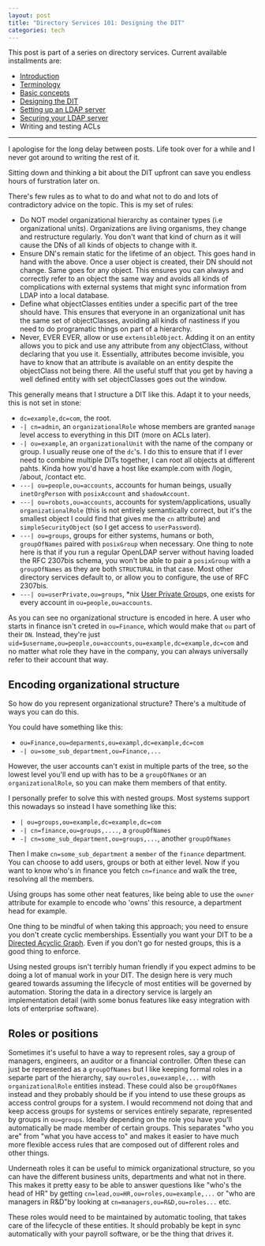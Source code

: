 ```yaml
---
layout: post
title: "Directory Services 101: Designing the DIT"
categories: tech
---
```


This post is part of a series on directory services. Current available
installments are:

* [Introduction](/2017/07/02/ldap-terminology.html)
* [Terminology](/2017/07/02/ldap-terminology.html)
* [Basic concepts](/2017/08/26/ldap-basics.html)
* [Designing the DIT](/2018/10/26/ldap-designing-dit)
* [Setting up an LDAP server](/2018/10/27/ldap-server-setup)
* [Securing your LDAP server](/2018/10/27/ldap-secure)
* Writing and testing ACLs

---

I apologise for the long delay between posts. Life took over for a while
and I never got around to writing the rest of it.

Sitting down and thinking a bit about the DIT upfront can save you endless
hours of furstration later on.

There's few rules as to what to do and what not to do and lots of contradictory
advice on the topic. This is my set of rules:

* Do NOT model organizational hierarchy as container types
  (i.e organizational units). Organizations are living organisms, they change
  and restructure regularly. You don't want that kind of churn as it will
  cause the DNs of all kinds of objects to change with it.
* Ensure DN's remain static for the lifetime of an object. This goes hand in
  hand with the above. Once a user object is created, their DN should not
  change. Same goes for any object. This ensures you can always and correctly
  refer to an object the same way and avoids all kinds of complications with
  external systems that might sync information from LDAP into a local
  database.
* Define what objectClasses entities under a specific part of the tree should
  have. This ensures that everyone in an organizational unit has the same set
  of objectClasses, avoiding all kinds of nastiness if you need to do programatic
  things on part of a hierarchy.
* Never, EVER EVER, allow or use `extensibleObject`. Adding it on an entity
  allows you to pick and use any attribute from any objectClass, without
  declaring that you use it. Essentially, attributes become invisible, you have
  to know that an attribute is available on an entity despite the objectClass not
  being there. All the useful stuff that you get by having a well defined
  entity with set objectClasses goes out the window.

This generally means that I structure a DIT like this. Adapt it to your needs,
this is not set in stone:

* `dc=example,dc=com`, the root.
* `-| cn=admin`, an `organizationalRole` whose members are granted `manage` level
  access to everything in this DIT (more on ACLs later).
* `-| ou=example`, an `organizationalUnit` with the name of the company or group.
  I usually reuse one of the `dc`'s. I do this to ensure that if I ever need to
  combine multiple DITs together, I can root all objects at different pahts. Kinda
  how you'd have a host like example.com with /login, /about, /contact etc.
* `---| ou=people,ou=accounts`, accounts for human beings, usually `inetOrgPerson`
  with `posixAccount` and `shadowAccount`.
* `---| ou=robots,ou=accounts`, accounts for system/applications, usually
  `organizationalRole` (this is not entirely semantically correct, but it's the
  smallest object I could find that gives me the `cn` attribute) and
  `simpleSecurityObject` (so I get access to `userPassword`).
* `---| ou=groups`, groups for either systems, humans or both, `groupOfNames`
  paired with `posixGroup` when necessary. One thing to note here is that if you
  run a regular OpenLDAP server without having loaded the RFC 2307bis schema, you
  won't be able to pair a `posixGroup` with a `groupOfNames` as they are both
  `STRUCTURAL` in that case. Most other directory services default to, or allow
  you to configure, the use of RFC 2307bis.
* `---| ou=userPrivate,ou=groups`, *nix [User Private Group][upg]s, one exists
  for every account in `ou=people,ou=accounts`.

As you can see no organizational structure is encoded in here. A user who starts
in finance isn't creted in `ou=Finance`, which would make that `ou` part of their
`DN`. Instead, they're just `uid=$username,ou=people,ou=accounts,ou=example,dc=example,dc=com`
and no matter what role they have in the company, you can always universally refer
to their account that way.

## Encoding organizational structure

So how do you represent organizational structure? There's a multitude of ways you
can do this.

You could have something like this:
* `ou=Finance,ou=deparments,ou=exampl,dc=example,dc=com`
* `-| ou=some_sub_department,ou=Finance,...`

However, the user accounts can't exist in multiple parts of the tree, so the lowest
level you'll end up with has to be a `groupOfNames` or an `organizationalRole`, so
you can make them members of that entity.

I personally prefer to solve this with nested groups. Most systems support this
nowadays so instead I have something like this:

* `| ou=groups,ou=example,dc=example,dc=com`
* `-| cn=finance,ou=groups,....`, a `groupOfNames`
* `-| cn=some_sub_department,ou=groups,...`, another `groupOfNames`

Then I make `cn=some_sub_department` a `member` of the `finance` department. You
can choose to add users, groups or both at either level. Now if you want to know
who's in finance you fetch `cn=finance` and walk the tree, resolving all the
members.

Using groups has some other neat features, like being able to use the `owner`
attribute for example to encode who 'owns' this resource, a department head for
example.

One thing to be mindful of when taking this approach; you need to ensure you
don't create cyclic memberships. Essentially you want your DIT to be a [Directed
Acyclic Graph][dag]. Even if you don't go for nested groups, this is a good
thing to enforce.

Using nested groups isn't terribly human friendly if you expect admins to be
doing a lot of manual work in your DIT. The design here is very much geared
towards assuming the lifecycle of most entities will be governed by automation.
Storing the data in a directory service is largely an implementation detail
(with some bonus features like easy integration with lots of enterprise software).

## Roles or positions

Sometimes it's useful to have a way to represent roles, say a group of managers,
engineers, an auditor or a financial controller. Often these can just be
represented as a `groupOfNames` but I like keeping formal roles in a separte
part of the hierarchy, say `ou=roles,ou=example,...` with `organizationalRole`
entities instead. These could also be `groupOfNames` instead and they probably
should be if you intend to use these groups as access control groups for a
system. I would recommend not doing that and keep access groups for systems or
services entirely separate, represented by groups in `ou=groups`. Ideally
depending on the role you have you'll automatically be made member of certain
groups. This separates "who you are" from "what you have access to" and makes
it easier to have much more flexible access rules that are composed out of
different roles and other things.

Underneath roles it can be useful to mimick organizational structure, so you can
have the different business units, departments and what not in there. This makes
it pretty easy to be able to answer questions like "who's the head of HR" by
getting `cn=lead,ou=HR,ou=roles,ou=example,...` or "who are
managers in R&D"by looking at `cn=managers,ou=R&D,ou=roles...` etc.

These roles would need to be maintained by automatic tooling, that takes care
of the lifecycle of these entities. It should probably be kept in sync automatically
with your payroll software, or be the thing that drives it.

[upg]: https://security.ias.edu/how-and-why-user-private-groups-unix
[dag]: https://en.wikipedia.org/wiki/Directed_acyclic_graph
